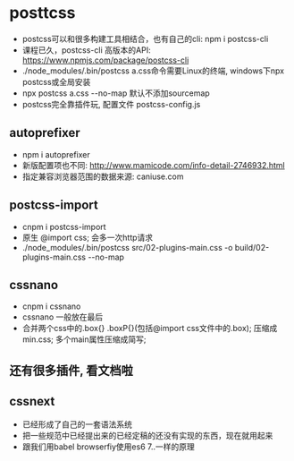 # posttcss
* postcss可以和很多构建工具相结合，也有自己的cli: npm i postcss-cli
* 课程已久，postcss-cli 高版本的API: https://www.npmjs.com/package/postcss-cli
* ./node_modules/.bin/postcss a.css命令需要Linux的终端, windows下npx postcss或全局安装
* npx postcss a.css --no-map 默认不添加sourcemap  
* postcss完全靠插件玩, 配置文件 postcss-config.js


## autoprefixer
* npm i autoprefixer
* 新版配置项也不同: http://www.mamicode.com/info-detail-2746932.html
* 指定兼容浏览器范围的数据来源: caniuse.com


## postcss-import
* cnpm i postcss-import
* 原生 @import css; 会多一次http请求
* ./node_modules/.bin/postcss src/02-plugins-main.css -o build/02-plugins-main.css --no-map


## cssnano
* cnpm i cssnano 
* cssnano 一般放在最后
* 合并两个css中的.box{} .boxP{}(包括@import css文件中的.box); 压缩成min.css; 多个main属性压缩成简写;

## 还有很多插件, 看文档啦

## cssnext
* 已经形成了自己的一套语法系统
* 把一些规范中已经提出来的已经定稿的还没有实现的东西，现在就用起来
* 跟我们用babel browserfiy使用es6 7..一样的原理

